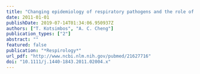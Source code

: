 ```yaml
---
title: "Changing epidemiology of respiratory pathogens and the role of improved diagnostics"
date: 2011-01-01
publishDate: 2019-07-14T01:34:06.950937Z
authors: ["T. Kotsimbos", "A. C. Cheng"]
publication_types: ["2"]
abstract: ""
featured: false
publication: "*Respirology*"
url_pdf: "http://www.ncbi.nlm.nih.gov/pubmed/21627716"
doi: "10.1111/j.1440-1843.2011.02004.x"
---
```


